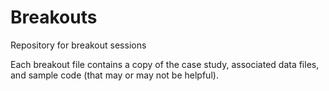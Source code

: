 # Breakouts
Repository for breakout sessions

Each breakout file contains a copy of the case study, associated data files, and sample code (that may or may not be helpful).
